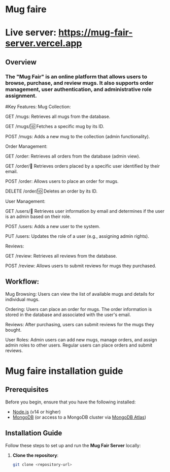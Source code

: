 # Mug faire

# Live server: https://mug-fair-server.vercel.app

## Overview

### The "Mug Fair" is an online platform that allows users to browse, purchase, and review mugs. It also supports order management, user authentication, and administrative role assignment.

#Key Features:
Mug Collection:

GET /mugs: Retrieves all mugs from the database.

GET /mugs/:id: Fetches a specific mug by its ID.

POST /mugs: Adds a new mug to the collection (admin functionality).

Order Management:

GET /order: Retrieves all orders from the database (admin view).

GET /order/:email: Retrieves orders placed by a specific user identified by their email.

POST /order: Allows users to place an order for mugs.

DELETE /order/:id: Deletes an order by its ID.

User Management:

GET /users/:email: Retrieves user information by email and determines if the user is an admin based on their role.

POST /users: Adds a new user to the system.

PUT /users: Updates the role of a user (e.g., assigning admin rights).

Reviews:

GET /review: Retrieves all reviews from the database.

POST /review: Allows users to submit reviews for mugs they purchased.

## Workflow:

Mug Browsing: Users can view the list of available mugs and details for individual mugs.

Ordering: Users can place an order for mugs. The order information is stored in the database and associated with the user's email.

Reviews: After purchasing, users can submit reviews for the mugs they bought.

User Roles: Admin users can add new mugs, manage orders, and assign admin roles to other users. Regular users can place orders and submit reviews.

# Mug faire installation guide

## Prerequisites

Before you begin, ensure that you have the following installed:

- [Node.js](https://nodejs.org/) (v14 or higher)
- [MongoDB](https://www.mongodb.com/try/download/community) (or access to a MongoDB cluster via [MongoDB Atlas](https://www.mongodb.com/cloud/atlas))

## Installation Guide

Follow these steps to set up and run the **Mug Fair Server** locally:

1. **Clone the repository**:
   ```bash
   git clone <repository-url>
   ```
